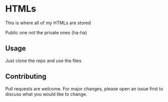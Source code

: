 # HTMLs
This is where all of my HTMLs are stored

Public one not the private ones (ha-ha)

## Usage
Just clone the repo and use the files

## Contributing
Pull requests are welcome. For major changes, please open an issue first to discuss what you would like to change.
